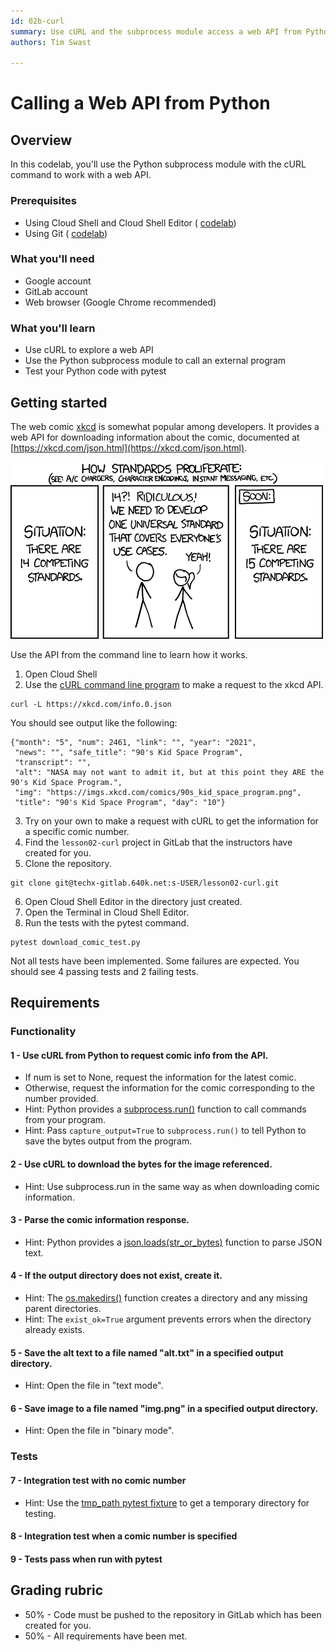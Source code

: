 ```yaml
---
id: 02b-curl
summary: Use cURL and the subprocess module access a web API from Python.
authors: Tim Swast

---
```


# Calling a Web API from Python




## Overview



In this codelab, you'll use the Python subprocess module with the cURL command to work with a web API.

### Prerequisites

* Using Cloud Shell and Cloud Shell Editor ( [codelab](https://google-techx.github.io/software-development-studio/01a-cloud-shell/?index=/software-development-studio/#0))
* Using Git ( [codelab](https://google-techx.github.io/software-development-studio/01b-git/?index=/software-development-studio/#0))

### What you'll need

* Google account
* GitLab account
* Web browser (Google Chrome recommended)

### What you'll learn

* Use cURL to explore a web API
* Use the Python subprocess module to call an external program
* Test your Python code with pytest


## Getting started



The web comic  [xkcd](https://xkcd.com/) is somewhat popular among developers. It provides a web API for downloading information about the comic, documented at  [https://xkcd.com/json.html](https://xkcd.com/json.html).

<img src="img/cf1701606eac402f.png" alt="cf1701606eac402f.png"  width="500.00" />

Use the API from the command line to learn how it works.

1. Open Cloud Shell
2. Use the  [cURL command line program](https://curl.se/docs/manual.html) to make a request to the xkcd API.

```console
curl -L https://xkcd.com/info.0.json
```


You should see output like the following:

```
{"month": "5", "num": 2461, "link": "", "year": "2021",
 "news": "", "safe_title": "90's Kid Space Program",
 "transcript": "",
 "alt": "NASA may not want to admit it, but at this point they ARE the 90's Kid Space Program.",
 "img": "https://imgs.xkcd.com/comics/90s_kid_space_program.png",
 "title": "90's Kid Space Program", "day": "10"}
```

3. Try on your own to make a request with cURL to get the information for a specific comic number.
4. Find the `lesson02-curl` project in GitLab that the instructors have created for you.
5. Clone the repository.

```console
git clone git@techx-gitlab.640k.net:s-USER/lesson02-curl.git
```

6. Open Cloud Shell Editor in the directory just created.
7. Open the Terminal in Cloud Shell Editor.
8. Run the tests with the pytest command.

```console
pytest download_comic_test.py
```

Not all tests have been implemented. Some failures are expected. You should see 4 passing tests and 2 failing tests.


## Requirements



### Functionality

#### 1 - Use cURL from Python to request comic info from the API.

* If num is set to None, request the information for the latest comic.
* Otherwise, request the information for the comic corresponding to the number provided.
* Hint: Python provides a  [subprocess.run()](https://docs.python.org/3/library/subprocess.html#subprocess.run) function to call commands from your program.
* Hint: Pass `capture_output=True` to `subprocess.run()` to tell Python to save the bytes output from the program.

#### 2 - Use cURL to download the bytes for the image referenced.

* Hint: Use subprocess.run in the same way as when downloading comic information.

#### 3 - Parse the comic information response.

* Hint: Python provides a  [json.loads(str_or_bytes)](https://docs.python.org/3/library/json.html#json.loads) function to parse JSON text.

#### 4 - If the output directory does not exist, create it.

* Hint: The  [os.makedirs()](https://docs.python.org/3/library/os.html#os.makedirs) function creates a directory and any missing parent directories.
* Hint: The `exist_ok=True` argument prevents errors when the directory already exists.

#### 5 - Save the alt text to a file named "alt.txt" in a specified output directory.

* Hint: Open the file in "text mode".

#### 6 - Save image to a file named "img.png" in a specified output directory.

* Hint: Open the file in "binary mode".

### Tests

#### 7 - Integration test with no comic number

* Hint: Use the  [tmp_path pytest fixture](https://docs.pytest.org/en/6.2.x/tmpdir.html#the-tmp-path-fixture) to get a temporary directory for testing.

#### 8 - Integration test when a comic number is specified

#### 9 - Tests pass when run with pytest


## Grading rubric



* 50% - Code must be pushed to the repository in GitLab which has been created for you.
* 50% - All requirements have been met.


